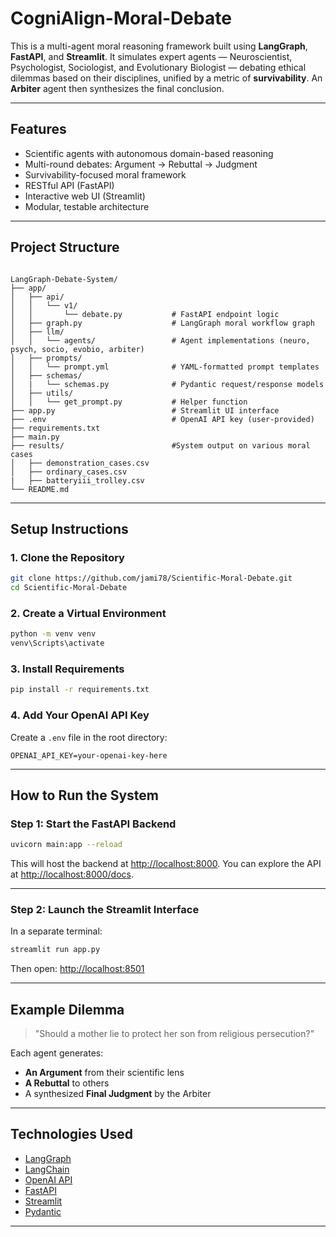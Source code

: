 # CogniAlign-Moral-Debate

This is a multi-agent moral reasoning framework built using **LangGraph**, **FastAPI**, and **Streamlit**. It simulates expert agents — Neuroscientist, Psychologist, Sociologist, and Evolutionary Biologist — debating ethical dilemmas based on their disciplines, unified by a metric of **survivability**. An **Arbiter** agent then synthesizes the final conclusion.

---

## Features

- Scientific agents with autonomous domain-based reasoning
- Multi-round debates: Argument → Rebuttal → Judgment
- Survivability-focused moral framework
- RESTful API (FastAPI)
- Interactive web UI (Streamlit)
- Modular, testable architecture

---

## Project Structure

```

LangGraph-Debate-System/
├── app/
│   ├── api/
│   │   └── v1/
│   │       └── debate.py           # FastAPI endpoint logic
│   ├── graph.py                    # LangGraph moral workflow graph
│   ├── llm/
│   │   └── agents/                 # Agent implementations (neuro, psych, socio, evobio, arbiter)
│   ├── prompts/
│   │   └── prompt.yml              # YAML-formatted prompt templates
│   ├── schemas/
│   |   └── schemas.py              # Pydantic request/response models
│   ├── utils/
│   │   └── get_prompt.py           # Helper function
├── app.py                          # Streamlit UI interface
├── .env                            # OpenAI API key (user-provided)
├── requirements.txt
├── main.py
├── results/                        #System output on various moral cases
│   ├── demonstration_cases.csv
│   ├── ordinary_cases.csv
|   ├── batteryiii_trolley.csv
└── README.md

````

---

## Setup Instructions

### 1. Clone the Repository

```bash
git clone https://github.com/jami78/Scientific-Moral-Debate.git
cd Scientific-Moral-Debate
````

### 2. Create a Virtual Environment

```bash
python -m venv venv
venv\Scripts\activate
```

### 3. Install Requirements

```bash
pip install -r requirements.txt
```

### 4. Add Your OpenAI API Key

Create a `.env` file in the root directory:

```
OPENAI_API_KEY=your-openai-key-here
```

---

## How to Run the System

### Step 1: Start the FastAPI Backend

```bash
uvicorn main:app --reload
```

This will host the backend at [http://localhost:8000](http://localhost:8000). You can explore the API at [http://localhost:8000/docs](http://localhost:8000/docs).

---

### Step 2: Launch the Streamlit Interface

In a separate terminal:

```bash
streamlit run app.py
```

Then open: [http://localhost:8501](http://localhost:8501)

---

## Example Dilemma

> "Should a mother lie to protect her son from religious persecution?"

Each agent generates:

* **An Argument** from their scientific lens
* **A Rebuttal** to others
* A synthesized **Final Judgment** by the Arbiter

---

## Technologies Used

* [LangGraph](https://github.com/langchain-ai/langgraph)
* [LangChain](https://www.langchain.com/)
* [OpenAI API](https://platform.openai.com/)
* [FastAPI](https://fastapi.tiangolo.com/)
* [Streamlit](https://streamlit.io/)
* [Pydantic](https://docs.pydantic.dev/)

---

